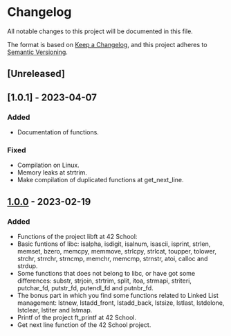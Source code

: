 # Changelog

All notable changes to this project will be documented in this file.

The format is based on [Keep a Changelog](https://keepachangelog.com/en/1.0.0/),
and this project adheres to [Semantic Versioning](https://semver.org/spec/v2.0.0.html).

## [Unreleased]

## [1.0.1] - 2023-04-07

### Added

- Documentation of functions.

### Fixed

- Compilation on Linux.
- Memory leaks at strtrim.
- Make compilation of duplicated functions at get_next_line.

## [1.0.0] - 2023-02-19

### Added

- Functions of the project libft at 42 School:
 - Basic funtions of libc: isalpha, isdigit, isalnum, isascii, isprint, strlen, memset, bzero, memcpy, memmove, strlcpy, strlcat, toupper, tolower, strchr, strrchr, strncmp, memchr, memcmp, strnstr, atoi, calloc and strdup.
 - Some functions that does not belong to libc, or have got some differences: substr, strjoin, strtrim, split, itoa, strmapi, striteri, putchar_fd, putstr_fd, putendl_fd and putnbr_fd.
 - The bonus part in which you find some functions related to Linked List management: lstnew, lstadd_front, lstadd_back, lstsize, lstlast, lstdelone, lstclear, lstiter and lstmap.
- Printf of the project ft_printf at 42 School.
- Get next line function of the 42 School project.

[1.0.0]: https://github.com/ruzafa8/libft/releases/tag/v1.0.0